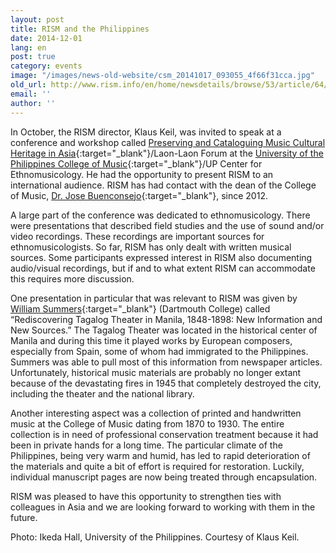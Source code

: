 ```yaml
---
layout: post
title: RISM and the Philippines
date: 2014-12-01
lang: en
post: true
category: events
image: "/images/news-old-website/csm_20141017_093055_4f66f31cca.jpg"
old_url: http://www.rism.info/en/home/newsdetails/browse/53/article/64/rism-and-the-philippines.html
email: ''
author: ''
---
```


In October, the RISM director, Klaus Keil, was invited to speak at a conference and workshop called [Preserving and Cataloguing Music Cultural Heritage in Asia](https://web.archive.org/web/20141124070630/http://music.upd.edu.ph/research_dissemination.html){:target="_blank"}/Laon-Laon Forum at the [University of the Philippines College of Music](http://music.upd.edu.ph/){:target="_blank"}/UP Center for Ethnomusicology. He had the opportunity to present RISM to an international audience. RISM has had contact with the dean of the College of Music, [Dr. Jose Buenconsejo](https://music.upd.edu.ph/department-of-musicology.html){:target="_blank"}, since 2012.

A large part of the conference was dedicated to ethnomusicology. There were presentations that described field studies and the use of sound and/or video recordings. These recordings are important sources for ethnomusicologists. So far, RISM has only dealt with written musical sources. Some participants expressed interest in RISM also documenting audio/visual recordings, but if and to what extent RISM can accommodate this requires more discussion.

One presentation in particular that was relevant to RISM was given by [William Summers](http://www.dartmouth.edu/~wsummers/){:target="_blank"} (Dartmouth College) called “Rediscovering Tagalog Theater in Manila, 1848-1898: New Information and New Sources.” The Tagalog Theater was located in the historical center of Manila and during this time it played works by European composers, especially from Spain, some of whom had immigrated to the Philippines. Summers was able to pull most of this information from newspaper articles. Unfortunately, historical music materials are probably no longer extant because of the devastating fires in 1945 that completely destroyed the city, including the theater and the national library.


Another interesting aspect was a collection of printed and handwritten music at the College of Music dating from 1870 to 1930. The entire collection is in need of professional conservation treatment because it had been in private hands for a long time. The particular climate of the Philippines, being very warm and humid, has led to rapid deterioration of the materials and quite a bit of effort is required for restoration. Luckily, individual manuscript pages are now being treated through encapsulation.

RISM was pleased to have this opportunity to strengthen ties with colleagues in Asia and we are looking forward to working with them in the future.

Photo: Ikeda Hall, University of the Philippines. Courtesy of Klaus Keil.
